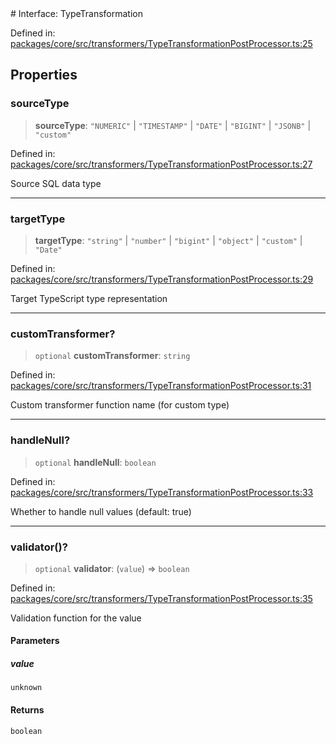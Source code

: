 <div v-pre>
# Interface: TypeTransformation

Defined in: [packages/core/src/transformers/TypeTransformationPostProcessor.ts:25](https://github.com/mk3008/rawsql-ts/blob/3b53f17d700cf976ce5c49b674a04b41eeb14c40/packages/core/src/transformers/TypeTransformationPostProcessor.ts#L25)

## Properties

### sourceType

> **sourceType**: `"NUMERIC"` \| `"TIMESTAMP"` \| `"DATE"` \| `"BIGINT"` \| `"JSONB"` \| `"custom"`

Defined in: [packages/core/src/transformers/TypeTransformationPostProcessor.ts:27](https://github.com/mk3008/rawsql-ts/blob/3b53f17d700cf976ce5c49b674a04b41eeb14c40/packages/core/src/transformers/TypeTransformationPostProcessor.ts#L27)

Source SQL data type

***

### targetType

> **targetType**: `"string"` \| `"number"` \| `"bigint"` \| `"object"` \| `"custom"` \| `"Date"`

Defined in: [packages/core/src/transformers/TypeTransformationPostProcessor.ts:29](https://github.com/mk3008/rawsql-ts/blob/3b53f17d700cf976ce5c49b674a04b41eeb14c40/packages/core/src/transformers/TypeTransformationPostProcessor.ts#L29)

Target TypeScript type representation

***

### customTransformer?

> `optional` **customTransformer**: `string`

Defined in: [packages/core/src/transformers/TypeTransformationPostProcessor.ts:31](https://github.com/mk3008/rawsql-ts/blob/3b53f17d700cf976ce5c49b674a04b41eeb14c40/packages/core/src/transformers/TypeTransformationPostProcessor.ts#L31)

Custom transformer function name (for custom type)

***

### handleNull?

> `optional` **handleNull**: `boolean`

Defined in: [packages/core/src/transformers/TypeTransformationPostProcessor.ts:33](https://github.com/mk3008/rawsql-ts/blob/3b53f17d700cf976ce5c49b674a04b41eeb14c40/packages/core/src/transformers/TypeTransformationPostProcessor.ts#L33)

Whether to handle null values (default: true)

***

### validator()?

> `optional` **validator**: (`value`) => `boolean`

Defined in: [packages/core/src/transformers/TypeTransformationPostProcessor.ts:35](https://github.com/mk3008/rawsql-ts/blob/3b53f17d700cf976ce5c49b674a04b41eeb14c40/packages/core/src/transformers/TypeTransformationPostProcessor.ts#L35)

Validation function for the value

#### Parameters

##### value

`unknown`

#### Returns

`boolean`
</div>
